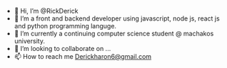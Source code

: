 - 👋 Hi, I’m @RickDerick
- 👀 I’m a front and backend developer using javascript, node js, react js and python programming languge.
- 🌱 I’m currently a continuing computer science student @ machakos university.
- 💞️ I’m looking to collaborate on ...
- 📫 How to reach me Derickharon6@gmail.com

<!---
RickDerick/RickDerick is a ✨ special ✨ repository because its `README.md` (this file) appears on your GitHub profile.
You can click the Preview link to take a look at your changes.
--->
